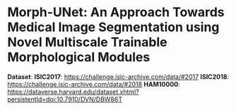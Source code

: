 # Morph-UNet: An Approach Towards Medical Image Segmentation using Novel Multiscale Trainable  Morphological Modules
**Dataset**:
**ISIC2017**: https://challenge.isic-archive.com/data/#2017
**ISIC2018**: https://challenge.isic-archive.com/data/#2018
**HAM10000**: https://dataverse.harvard.edu/dataset.xhtml?persistentId=doi:10.7910/DVN/DBW86T
